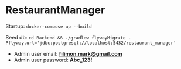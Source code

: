 # RestaurantManager

Startup: `docker-compose up --build`

Seed db: `cd Backend && ./gradlew flywayMigrate -Pflyway.url='jdbc:postgresql://localhost:5432/restaurant_manager'`

- Admin user email: **filimon.mark@gmail.com**
- Admin user password: **Abc_123!**
